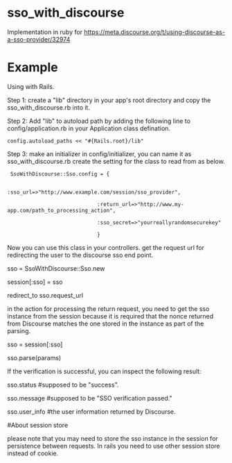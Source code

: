 # sso_with_discourse
Implementation in ruby for https://meta.discourse.org/t/using-discourse-as-a-sso-provider/32974

# Example
Using with Rails.

Step 1: create a "lib" directory in your app's root directory and copy the sso_with_discourse.rb into it.

Step 2: Add "lib" to autoload path by adding the following line to config/application.rb in your Application class defination.

    config.autoload_paths << "#{Rails.root}/lib"
    
Step 3: make an initializer in config/initializer, you can name it as sso_with_discourse.rb
create the setting for the class to read from as below.

     SsoWithDiscourse::Sso.config = {
 
                                 :sso_url=>"http://www.example.com/session/sso_provider", 
 
                                 :return_url=>"http://www.my-app.com/path_to_processing_action", 
 
                                 :sso_secret=>"yourreallyrandomsecurekey"
 
                                 } 
 

Now you can use this class in your controllers.
get the request url for redirecting the user to the discourse sso end point.

   sso = SsoWithDiscourse::Sso.new
   
   session[:sso] = sso
   
   redirect_to sso.request_url
  
in the action for processing the return request, you need to get the sso instance from the session because it is required that the nonce
returned from Discourse matches the one stored in the instance as part of the parsing.

   sso = session[:sso]
   
   sso.parse(params)
   
If the verification is successful, you can inspect the following result:

  sso.status  #supposed to be "success".
  
  sso.message #supposed to be "SSO verification passed."
  
  sso.user_info #the user information returned by Discourse.
  
  
#About session store

please note that you may need to store the sso instance in the session for persistence between requests. In rails you need to use other session store instead of cookie. 
  
  





